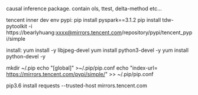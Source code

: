 causal inference package.
contain ols, ttest, delta-method etc...

tencent inner dev env pypi:
pip install pyspark==3.1.2
pip install tdw-pytoolkit -i https://bearlyhuang:xxxx@mirrors.tencent.com/repository/pypi/tencent_pypi/simple

install:
yum install -y libjpeg-devel
yum install python3-devel -y
yum install python-devel -y

mkdir ~/.pip
echo "[global]" >~/.pip/pip.conf
echo "index-url= https://mirrors.tencent.com/pypi/simple/" >> ~/.pip/pip.conf

pip3.6 install requests --trusted-host mirrors.tencent.com
